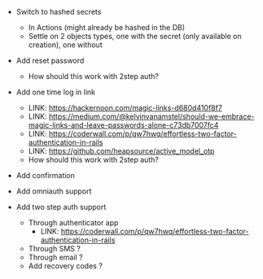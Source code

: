 - Switch to hashed secrets
  - In Actions (might already be hashed in the DB)
  - Settle on 2 objects types, one with the secret (only available on creation), one without

- Add reset password
  - How should this work with 2step auth?

- Add one time log in link
  - LINK: https://hackernoon.com/magic-links-d680d410f8f7
  - LINK: https://medium.com/@kelvinvanamstel/should-we-embrace-magic-links-and-leave-passwords-alone-c73db7007fc4
  - LINK: https://coderwall.com/p/qw7hwq/effortless-two-factor-authentication-in-rails
  - LINK: https://github.com/heapsource/active_model_otp
  - How should this work with 2step auth?

- Add confirmation

- Add omniauth support

- Add two step auth support
  - Through authenticator app
    - LINK: https://coderwall.com/p/qw7hwq/effortless-two-factor-authentication-in-rails
  - Through SMS ?
  - Through email ?
  - Add recovery codes ?

